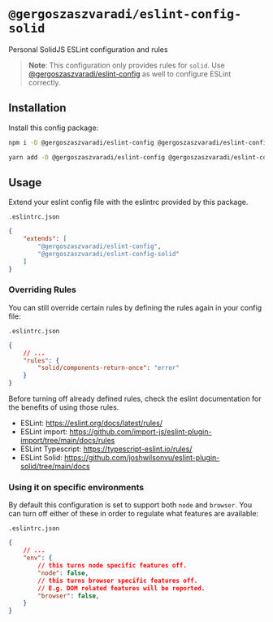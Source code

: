# `@gergoszaszvaradi/eslint-config-solid`

Personal SolidJS ESLint configuration and rules

> **Note**: This configuration only provides rules for `solid`. Use [@gergoszaszvaradi/eslint-config](https://www.npmjs.com/package/@gergoszaszvaradi/eslint-config) as well to configure ESLint correctly.

## Installation
Install this config package:
```bash
npm i -D @gergoszaszvaradi/eslint-config @gergoszaszvaradi/eslint-config-solid
```
```bash
yarn add -D @gergoszaszvaradi/eslint-config @gergoszaszvaradi/eslint-config-solid
```

## Usage
Extend your eslint config file with the eslintrc provided by this package.

`.eslintrc.json`
```json
{
    "extends": [
        "@gergoszaszvaradi/eslint-config",
        "@gergoszaszvaradi/eslint-config-solid"
    ]
}
```
### Overriding Rules
You can still override certain rules by defining the rules again in your config file:

`.eslintrc.json`
```json
{
    // ...
    "rules": {
        "solid/components-return-once": "error"
    }
}
```
Before turning off already defined rules, check the eslint documentation for the benefits of using those rules.
* ESLint: https://eslint.org/docs/latest/rules/
* ESLint import: https://github.com/import-js/eslint-plugin-import/tree/main/docs/rules
* ESLint Typescript: https://typescript-eslint.io/rules/
* ESLint Solid: https://github.com/joshwilsonvu/eslint-plugin-solid/tree/main/docs

### Using it on specific environments
By default this configuration is set to support both `node` and `browser`. You can turn off either of these in order to regulate what features are available:

`.eslintrc.json`
```json
{
    // ...
    "env": {
        // this turns node specific features off.
        "node": false,
        // this turns browser specific features off.
        // E.g. DOM related features will be reported.
        "browser": false,
    }
}
```
